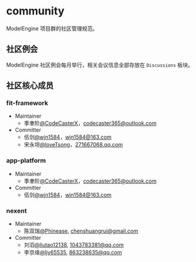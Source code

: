 # community

ModelEngine 项目群的社区管理规范。

## 社区例会

ModelEngine 社区例会每月举行，相关会议信息全部存放在 `Discussions` 板块。

## 社区核心成员

### fit-framework

- Maintainer
   - 季聿阶[@CodeCasterX](https://github.com/CodeCasterX)，[codecaster365@outlook.com](mailto:codecaster365@outlook.com)
- Committer
   - 伍剑[@wjn1584](https://github.com/wjn1584)，[wjn1584@163.com](mailto:wjn1584@163.com)
   - 宋永坦[@loveTsong](https://github.com/loveTsong)，[271667068.qq.com](mailto:271667068.qq.com)

### app-platform

- Maintainer
  - 季聿阶[@CodeCasterX](https://github.com/CodeCasterX)，[codecaster365@outlook.com](mailto:codecaster365@outlook.com)
- Committer
  - 伍剑[@wjn1584](https://github.com/wjn1584)，[wjn1584@163.com](mailto:wjn1584@163.com)

### nexent

- Maintainer
   - 陈双瑞[@Phinease](https://github.com/Phinease), [chenshuangrui@gmail.com](mailto:chenshuangrui@gmail.com)
- Committer
   - 刘滔[@liutao12138](https://github.com/liutao12138), [1043783381@qq.com](mailto:1043783381@qq.com)
   - 李京缘[@ljy65535](https://github.com/ljy65535), [863238635@qq.com](mailto:863238635@qq.com)
